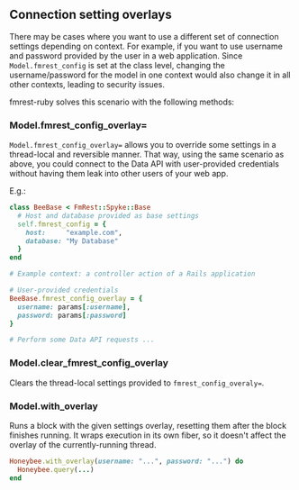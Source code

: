 ## Connection setting overlays

There may be cases where you want to use a different set of connection settings
depending on context. For example, if you want to use username and password
provided by the user in a web application. Since `Model.fmrest_config` is set
at the class level, changing the username/password for the model in one context
would also change it in all other contexts, leading to security issues.

fmrest-ruby solves this scenario with the following methods:

### Model.fmrest_config_overlay=

`Model.fmrest_config_overlay=` allows you to override some settings in a
thread-local and reversible manner. That way, using the same scenario as above,
you could connect to the Data API with user-provided credentials without having
them leak into other users of your web app.

E.g.:

```ruby
class BeeBase < FmRest::Spyke::Base
  # Host and database provided as base settings
  self.fmrest_config = {
    host:     "example.com",
    database: "My Database"
  }
end

# Example context: a controller action of a Rails application

# User-provided credentials
BeeBase.fmrest_config_overlay = {
  username: params[:username],
  password: params[:password]
}

# Perform some Data API requests ...
```

### Model.clear_fmrest_config_overlay

Clears the thread-local settings provided to `fmrest_config_overaly=`.

### Model.with_overlay

Runs a block with the given settings overlay, resetting them after the block
finishes running. It wraps execution in its own fiber, so it doesn't affect the
overlay of the currently-running thread.

```ruby
Honeybee.with_overlay(username: "...", password: "...") do
  Honeybee.query(...)
end
```

